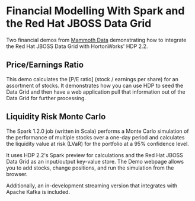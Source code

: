 # Financial Modelling With Spark and the Red Hat JBOSS Data Grid

Two financial demos from [Mammoth Data] demonstrating how to integrate the Red Hat JBOSS Data Grid with HortonWorks' HDP 2.2. 

## Price/Earnings Ratio

This demo calculates the [P/E ratio] (stock / earnings per share) for an assortment of stocks. It demonstrates how you can use HDP to seed the Data Grid and then have a web application pull that information out of the Data Grid for further processing.

## Liquidity Risk Monte Carlo

The Spark 1.2.0 job (written in Scala) performs a Monte Carlo simulation of the performance of multiple stocks over a one-day period and calculates the liquidity value at risk (LVaR) for the portfolio at a 95% confidence level. 

It uses HDP 2.2's Spark preview for calculations and the Red Hat JBOSS Data Grid as an input/output key-value store. The Demo webpage allows you to add stocks, change positions, and run the simulation from the browser.

Additionally, an in-development streaming version that integrates with Apache Kafka is included.

[Mammoth Data]: http://mammothdata.com